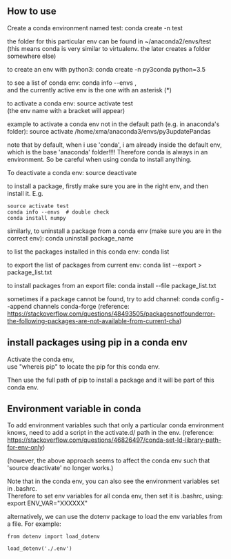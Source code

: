 How to use
-------------------

Create a conda environment named test: conda create -n test

the folder for this particular env can be found in ~/anaconda2/envs/test  
(this means conda is very similar to virtualenv. the later creates a folder somewhere else)


to create an env with python3: conda create -n py3conda python=3.5

to see a list of conda env: conda info --envs ,  
and the currently active env is the one with an asterisk (*)

to activate a conda env: source activate test  
(the env name with a bracket will appear)

example to activate a conda env not in the default path (e.g. in anaconda's folder):
	source activate /home/xma/anaconda3/envs/py3updatePandas

note that by default, when i use 'conda', i am already inside the default env, which is the base 'anaconda' folder!!!!
Therefore conda is always in an environment.
So be careful when using conda to install anything.

To deactivate a conda env: source deactivate

to install a package, firstly make sure you are in the right env, and then install it.
E.g.
```
source activate test
conda info --envs  # double check
conda install numpy
```

similarly, to uninstall a package from a conda env (make sure you are in the correct env): 
	conda uninstall package_name

to list the packages installed in this conda env: conda list

to export the list of packages from current env: conda list --export > package_list.txt

to install packages from an export file: conda install --file package_list.txt

sometimes if a package cannot be found, try to add channel: conda config --append channels conda-forge 
(reference: https://stackoverflow.com/questions/48493505/packagesnotfounderror-the-following-packages-are-not-available-from-current-cha)


install packages using pip in a conda env
-------------------------------------------------

Activate the conda env,  
use "whereis pip" to locate the pip for this conda env.

Then use the full path of pip to install a package and it will be part of this conda env.


Environment variable in conda
-----------------------------------

To add environment variables such that only a particular conda environment knows, need to add a script in the activate.d/ path in the env.
(reference: https://stackoverflow.com/questions/46826497/conda-set-ld-library-path-for-env-only)  

(however, the above approach seems to affect the conda env such that 'source deactivate' no longer works.)

Note that in the conda env, you can also see the environment variables set in .bashrc.  
Therefore to set env variables for all conda env, then set it is .bashrc, using:  
export ENV_VAR="XXXXXX"

alternatively, we can use the dotenv package to load the env variables from a file.
For example:
```
from dotenv import load_dotenv

load_dotenv('./.env')
```
